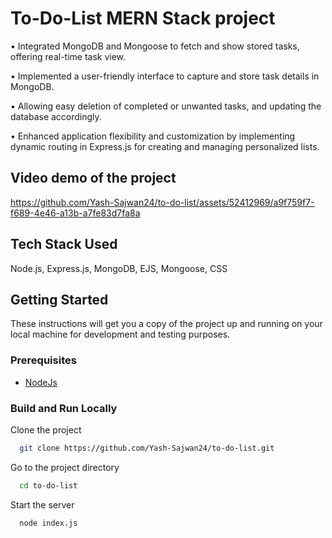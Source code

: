 # To-Do-List MERN Stack project
• Integrated MongoDB and Mongoose to fetch and show stored tasks, offering real-time task view.

• Implemented a user-friendly interface to capture and store task details in MongoDB.

• Allowing easy deletion of completed or unwanted tasks, and updating the database accordingly.

• Enhanced application flexibility and customization by implementing dynamic routing in Express.js for creating and managing personalized lists.

## Video demo of the project



https://github.com/Yash-Sajwan24/to-do-list/assets/52412969/a9f759f7-f689-4e46-a13b-a7fe83d7fa8a

## Tech Stack Used

Node.js, Express.js, MongoDB, EJS, Mongoose, CSS




## Getting Started

These instructions will get you a copy of the project up and running on your local machine for development and testing purposes.

### Prerequisites

- [NodeJs](https://nodejs.org/en/download/)


### Build and Run Locally






Clone the project
```bash
  git clone https://github.com/Yash-Sajwan24/to-do-list.git
```

Go to the project directory

```bash
  cd to-do-list
```
Start the server 

```bash
  node index.js
```

